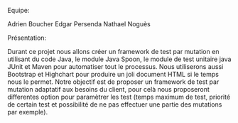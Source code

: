 Equipe:

Adrien Boucher
Edgar Persenda
Nathael Noguès

Présentation:

Durant ce projet nous allons créer un framework de test par mutation en utilisant du code Java, le module Java Spoon, le module de test unitaire java JUnit et Maven pour automatiser tout le processus.
Nous utiliserons aussi Bootstrap et Highchart pour produire un joli document HTML si le temps nous le permet.
Notre objectif est de proposer un framework de test par mutation adaptatif aux besoins du client, pour celà nous proposeront differentes option pour paramètrer les test (temps maximum de test, priorité de certain test et possibilité de ne pas effectuer une partie des mutations par exemple).

